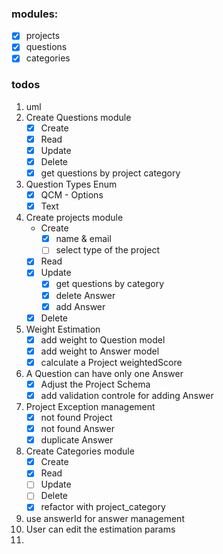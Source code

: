 
### modules:
  - [x] projects
  - [x] questions
  - [x] categories

### todos
1. uml
2. Create Questions module
   - [x] Create
   - [x] Read
   - [x] Update
   - [x] Delete
   - [x] get questions by project category

3. Question Types Enum
   - [x] QCM - Options
   - [x] Text
  
4. Create projects module
   - Create
      - [x] name & email 
      - [ ] select type of the project 
   - [x] Read
   - [x] Update
      - [x] get questions by category
      - [x] delete Answer
      - [x] add Answer
   - [x] Delete

5. Weight Estimation
   - [x] add weight to Question model
   - [x] add weight to Answer model
   - [x] calculate a Project weightedScore

6. A Question can have only one Answer
   - [x] Adjust the Project Schema 
   - [x] add validation controle for adding Answer

7. Project Exception management
   - [x] not found Project
   - [x] not found Answer 
   - [x] duplicate Answer

8.  Create Categories module
    - [x] Create
    - [x] Read
    - [ ] Update 
    - [ ] Delete
    - [x] refactor with project_category

9.  use answerId for answer management
10. User can edit the estimation params
11. 